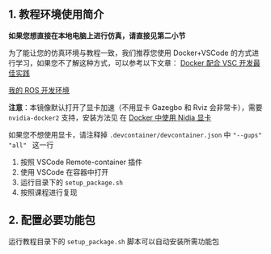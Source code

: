## 1. 教程环境使用简介

**如果您想直接在本地电脑上进行仿真，请直接见第二小节**

为了能让您的仿真环境与教程一致，我们推荐您使用 Docker+VSCode 的方式进行学习，如果您不了解这种方式，可以参考以下文章：
[Docker 配合 VSC 开发最佳实践](https://anthonysun256.github.io/docker-with-vsc_best-practice/)

 [我的 ROS 开发环境](https://anthonysun256.github.io/my_ros_env/)

**注意**：本镜像默认打开了显卡加速（不用显卡 Gazegbo 和 Rviz 会非常卡），需要 `nvidia-docker2` 支持，安装方法见 在 [Docker 中使用 Nidia 显卡](https://anthonysun256.github.io/docker_with_nvidia/)

如果您不想使用显卡，请注释掉 `.devcontainer/devcontainer.json` 中 `"--gups" "all" ` 这一行

1. 按照 VSCode Remote-container 插件
2. 使用 VSCode 在容器中打开
3. 运行目录下的 `setup_package.sh` 
4. 按照课程进行复现

## 2. 配置必要功能包

运行教程目录下的 `setup_package.sh` 脚本可以自动安装所需功能包
